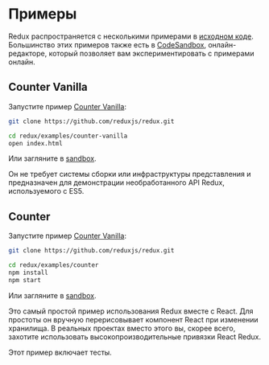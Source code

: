 # Примеры

Redux распространяется с несколькими примерами в [исходном коде](https://github.com/reduxjs/redux/tree/master/examples). Большинство этих примеров также есть в [CodeSandbox](https://codesandbox.io/), онлайн-редакторе, который позволяет вам экспериментировать с примерами онлайн.

## Counter Vanilla

Запустите пример [Counter Vanilla](https://github.com/reduxjs/redux/tree/master/examples/counter-vanilla):

```bash
git clone https://github.com/reduxjs/redux.git

cd redux/examples/counter-vanilla
open index.html
```

Или загляните в [sandbox](https://codesandbox.io/s/github/reduxjs/redux/tree/master/examples/counter-vanilla).

Он не требует системы сборки или инфраструктуры представления и предназначен для демонстрации необработанного API Redux, используемого с ES5.

## Counter

Запустите пример [Counter Vanilla](https://github.com/reduxjs/redux/tree/master/examples/counter):

```bash
git clone https://github.com/reduxjs/redux.git

cd redux/examples/counter
npm install
npm start
```

Или загляните в [sandbox](https://codesandbox.io/s/github/reduxjs/redux/tree/master/examples/counter).

Это самый простой пример использования Redux вместе с React. Для простоты он вручную перерисовывает компонент React при изменении хранилища. В реальных проектах вместо этого вы, скорее всего, захотите использовать высокопроизводительные привязки React Redux.

Этот пример включает тесты.
